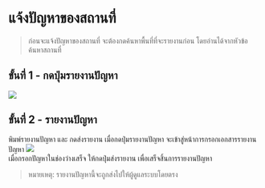 # แจ้งปัญหาของสถานที่

> ก่อนจะแจ้งปัญหาของสถานที่ จะต้องกดค้นหาพื้นที่ที่จะรายงานก่อน โดยอ่านได้จากหัวข้อค้นหาสถานที่

## ขั้นที่ 1 - กดปุ่มรายงานปัญหา
![](../../img/report-a-problem/report-button.png)

## ขั้นที่ 2 - รายงานปัญหา
พิมพ์รายงานปัญหา และ กดส่งรายงาน เมื่อกดปุ่มรายงานปัญหา จะเข้าสู่หน้าการกรอกเอกสารรายงานปัญหา
![](../../img/report-a-problem/report-form.png)
<br>เมื่อกรอกปัญหาในช่องว่างเสร็จ ให้กดปุ่มส่งรายงาน เพื่อเสร็จสิ้นการรายงานปัญหา
> หมายเหตุ: รายงานปัญหานี้จะถูกส่งไปให้ผู้ดูแลระบบโดยตรง
